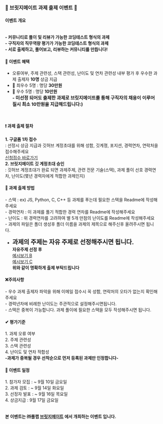 
<h3>🎉 브릿지메이트 과제 출제 이벤트 🎉</h3>

<h4>이벤트 개요</h4><br>
<b>- 커뮤니티로 풀이 및 리뷰가 가능한 코딩테스트 형식의 과제</b><br>
<b>- 구직자의 직무역량 평가가 가능한 코딩테스트 형식의 과제</b><br>
<b>- 서로 출제하고, 풀어보고, 리뷰하는 커뮤니티를 만듭니다!</b><br>

<h4>🎉 이벤트 혜택</h4>

- 오류여부, 주제 관련성, 스택 관련성, 난이도 및 연차 관련성 내부 평가 후 우수한 과제 출제자 <b>10명</b> 상금 지급 <br>
- 🥇 최우수 5명 : 명당 <b>30만원</b> <br>
- 🥈 우수 5명 : 명당 <b>10만원</b> <br>
<b style="font-size:15px;">- 미선정 되어도 출제한 과제로 브릿지메이트를 통해 구직자의 채용이 이루어질시 최소 10만원을 지급해드립니다:) </b>
<br>

<h4>❗ 과제 출제 절차</h4>
<b>1. 구글폼 1차 접수</b> <br>
: 선정시 상금 지급과 깃허브 계정초대를 위해 성함, 깃계졍, 포지션, 경력연차, 연락처을 접수해주세요<br>
<a href="">신청접수 바로가기</a><br>
<b>2. 브릿지메이트 깃 계정초대 승인</b><br>
: 깃허브 계정초대가 완료 되면 과제주제, 관련 전문 기술(스택), 과제 풀이 선호 경력연차, 난이도(몇년 경력자에게 적합한 과제인지)
<h4>📑 과제 출제 방법</h4>
- 스택 : ex) JS, Python, C, C++ 등 과제를 푸는데 필요한 스택을 Readme에 작성해주세요<br>
- 경력연차 : 이 과제를 풀기 적합한 경력 연차를 Readme에 작성해주세요<br>
- 난이도 : 위 경력연차를 고려하여 별 5개 만점의 난이도를 Readme에 작성해주세요<br>
- 과제의 파일은 폴더 생성후 폴더 이름을 과제의 제목으로 해주신후 올려주시면 됩니다.<br>

- <b style="font-size:20px">과제의 주제는 자유 주제로 선정해주시면 됩니다.</b>
  <br> <b>자유주제 선정 후</b> <br>
 <a href="https://github.com/woowacourse/java-baseball-precourse">예시보기 B</a><br>
 <a href="https://github.com/woowacourse/java-racingcar-precourse">예시보기 C</a> <br>
 <b>위와 같이 명확하게 출제 부탁드립니다</b>

<h4>❌주의사항</h4>
- 우수 과제 출제자 파악을 위해 이메일 접수시 꼭 성함, 연락처의 오타가 없는지 확인해주세요<br>
- 경력년차에 비례한 난이도는 주관적으로 설정해주시면됩니다.<br>
- 스택은 중복이 가능합니다. 과제 풀이에 필요한 스택을 모두 작성해주시면 됩니다. <br>

<h4>✔ 평가기준</h4>
 1. 과제 오류 여부 <br>
 2. 주제 관련성 <br>
 3. 스택 관련성 <br>
 4. 난이도 및 연차 적합성 <br>
<b>-과제가 중복될 경우 선착순으로 먼저 등록된 과제만 인정합니다-</b>
<br>
<h4>📆 이벤트 일정</h4>
1. 참가자 모집 : ~ 9월 10일 금요일 <br> 
2. 과제 검토 : ~ 9월 14일 화요일 <br>
3. 선정자 발표 : ~ 9월 16일 목요일 <br>
4. 상금지급 : 9월 17일 금요일 <br>
<br><br>
<b>본 이벤트는 ㈜풀랩 <a href="https://bridgemate.co.kr">브릿지메이트</a> 에서 개최하는 이벤트 입니다.</b>
